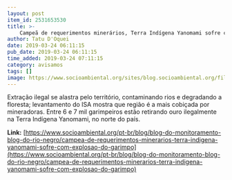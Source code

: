 ```yaml
---
layout: post
item_id: 2531653530
title: >-
    Campeã de requerimentos minerários, Terra Indígena Yanomami sofre com explosão do garimpo
author: Tatu D'Oquei
date: 2019-03-24 06:11:15
pub_date: 2019-03-24 06:11:15
time_added: 2019-03-24 07:11:15
category: avisamos
tags: []
image: https://www.socioambiental.org/sites/blog.socioambiental.org/files/styles/twitter-card/public/blogs/09_rogerioassis-isa_rs20035.jpg?itok=XTFBsYY_
---
```


Extração ilegal se alastra pelo território, contaminando rios e degradando a floresta; levantamento do ISA mostra que região é a mais cobiçada por mineradoras. Entre 6 e 7 mil garimpeiros estão retirando ouro ilegalmente na Terra Indígena Yanomami, no norte do país.

**Link:** [https://www.socioambiental.org/pt-br/blog/blog-do-monitoramento-blog-do-rio-negro/campea-de-requerimentos-minerarios-terra-indigena-yanomami-sofre-com-explosao-do-garimpo](https://www.socioambiental.org/pt-br/blog/blog-do-monitoramento-blog-do-rio-negro/campea-de-requerimentos-minerarios-terra-indigena-yanomami-sofre-com-explosao-do-garimpo)

